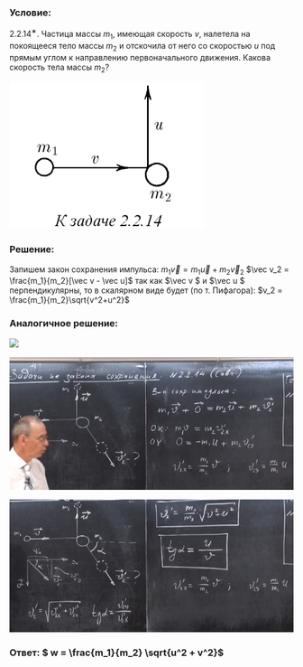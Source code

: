 ###  Условие: 

$2.2.14^{∗}.$ Частица массы $m_1$, имеющая скорость $v$, налетела на покоящееся тело массы $m_2$ и отскочила от него со скоростью $u$ под прямым углом к направлению первоначального движения. Какова скорость тела массы $m_2$? 

![|345x261, 67%](../../img/2.2.14/statement.png) 

###  Решение: 

Запишем закон сохранения импульса:  $m_1\vec v = m_1\vec u + m_2 \vec v_2$ $\vec v_2 = \frac{m_1}{m_2}[\vec v - \vec u]$  так как $\vec v $ и $\vec u $ перпендикулярны, то в скалярном виде будет (по т. Пифагора):  $v_2 = \frac{m_1}{m_2}\sqrt{v^2+u^2}$ 

###  Аналогичное решение: 

![](https://www.youtube.com/embed/DG2Yx2AqPQM) 

![|638x298, 67%](../../img/2.2.14/01.png) 

![|636x297, 67%](../../img/2.2.14/02.png) 

###  Ответ: $ w = \frac{m_1}{m_2} \sqrt{u^2 + v^2}$ 
